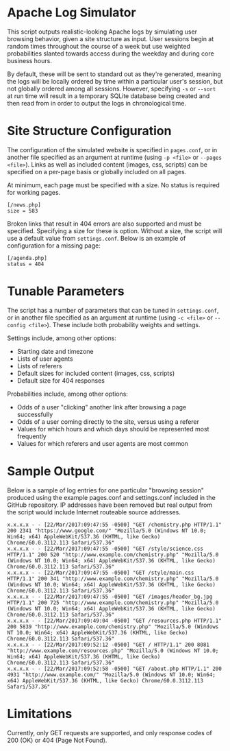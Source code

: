 Apache Log Simulator
====================
This script outputs realistic-looking Apache logs by simulating user browsing behavior, given a site structure as input.  User sessions begin at random times throughout the course of a week but use weighted probabilities slanted towards access during the weekday and during core business hours.

By default, these will be sent to standard out as they're generated, meaning the logs will be locally ordered by time within a particular user's session, but not globally ordered among all sessions.  However, specifying `-s` or `--sort` at run time will result in a temporary SQLite database being created and then read from in order to output the logs in chronological time.

Site Structure Configuration
============================
The configuration of the simulated website is specified in `pages.conf`, or in another file specified as an argument at runtime (using `-p <file>` or `--pages <file>`).  Links as well as included content (images, css, scripts) can be specified on a per-page basis or globally included on all pages.

At minimum, each page must be specified with a size.  No status is required for working pages.

    [/news.php]
    size = 583

Broken links that result in 404 errors are also supported and must be specified.  Specifying a size for these is option.  Without a size, the script will use a default value from `settings.conf`.  Below is an example of configuration for a missing page:

    [/agenda.php]
    status = 404

Tunable Parameters
==================
The script has a number of parameters that can be tuned in `settings.conf`, or in another file specified as an argument at runtime (using `-c <file>` or `--config <file>`).  These include both probability weights and settings.

Settings include, among other options:
 * Starting date and timezone
 * Lists of user agents
 * Lists of referers
 * Default sizes for included content (images, css, scripts)
 * Default size for 404 responses

Probabilities include, among other options:
 * Odds of a user "clicking" another link after browsing a page successfully
 * Odds of a user coming directly to the site, versus using a referer
 * Values for which hours and which days should be represented most frequently
 * Values for which referers and user agents are most common

Sample Output
=============
Below is a sample of log entries for one particular "browsing session" produced using the example pages.conf and settings.conf included in the GitHub repository.  IP addresses have been removed but real output from the script would include Internet routeable source addresses.

    x.x.x.x - - [22/Mar/2017:09:47:55 -0500] "GET /chemistry.php HTTP/1.1" 200 2341 "https://www.google.com/" "Mozilla/5.0 (Windows NT 10.0; Win64; x64) AppleWebKit/537.36 (KHTML, like Gecko) Chrome/60.0.3112.113 Safari/537.36"
    x.x.x.x - - [22/Mar/2017:09:47:55 -0500] "GET /style/science.css HTTP/1.1" 200 520 "http://www.example.com/chemistry.php" "Mozilla/5.0 (Windows NT 10.0; Win64; x64) AppleWebKit/537.36 (KHTML, like Gecko) Chrome/60.0.3112.113 Safari/537.36"
    x.x.x.x - - [22/Mar/2017:09:47:55 -0500] "GET /style/main.css HTTP/1.1" 200 341 "http://www.example.com/chemistry.php" "Mozilla/5.0 (Windows NT 10.0; Win64; x64) AppleWebKit/537.36 (KHTML, like Gecko) Chrome/60.0.3112.113 Safari/537.36"
    x.x.x.x - - [22/Mar/2017:09:47:55 -0500] "GET /images/header_bg.jpg HTTP/1.1" 200 725 "http://www.example.com/chemistry.php" "Mozilla/5.0 (Windows NT 10.0; Win64; x64) AppleWebKit/537.36 (KHTML, like Gecko) Chrome/60.0.3112.113 Safari/537.36"
    x.x.x.x - - [22/Mar/2017:09:49:04 -0500] "GET /resources.php HTTP/1.1" 200 5839 "http://www.example.com/chemistry.php" "Mozilla/5.0 (Windows NT 10.0; Win64; x64) AppleWebKit/537.36 (KHTML, like Gecko) Chrome/60.0.3112.113 Safari/537.36"
    x.x.x.x - - [22/Mar/2017:09:52:12 -0500] "GET / HTTP/1.1" 200 8081 "http://www.example.com/resources.php" "Mozilla/5.0 (Windows NT 10.0; Win64; x64) AppleWebKit/537.36 (KHTML, like Gecko) Chrome/60.0.3112.113 Safari/537.36"
    x.x.x.x - - [22/Mar/2017:09:52:58 -0500] "GET /about.php HTTP/1.1" 200 4931 "http://www.example.com/" "Mozilla/5.0 (Windows NT 10.0; Win64; x64) AppleWebKit/537.36 (KHTML, like Gecko) Chrome/60.0.3112.113 Safari/537.36"
    
Limitations
===========
Currently, only GET requests are supported, and only response codes of 200 (OK) or 404 (Page Not Found).
